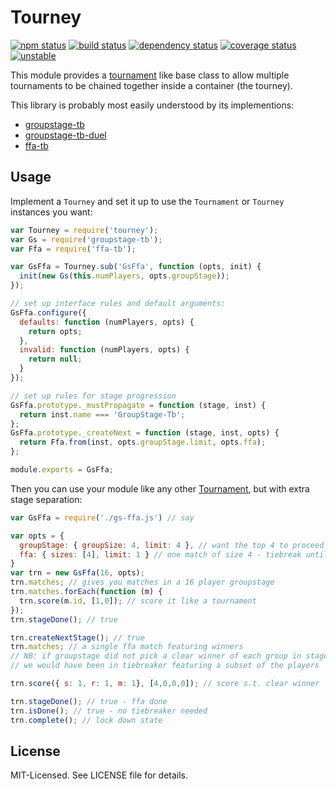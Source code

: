 # Tourney
[![npm status](http://img.shields.io/npm/v/tourney.svg)](https://www.npmjs.org/package/tourney)
[![build status](https://secure.travis-ci.org/clux/tourney.svg)](http://travis-ci.org/clux/tourney)
[![dependency status](https://david-dm.org/clux/tourney.svg)](https://david-dm.org/clux/tourney)
[![coverage status](http://img.shields.io/coveralls/clux/tourney.svg)](https://coveralls.io/r/clux/tourney)
[![unstable](http://img.shields.io/badge/stability-unstable-E5AE13.svg)](http://nodejs.org/api/documentation.html#documentation_stability_index)

This module provides a [tournament](https://npmjs.org/package/tournament) like base class to allow multiple tournaments to be chained together inside a container (the tourney).

This library is probably most easily understood by its implementions:

- [groupstage-tb](https://github.com/clux/groupstage-tb)
- [groupstage-tb-duel](https://github.com/clux/groupstage-tb-duel)
- [ffa-tb](https://github.com/clux/ffa-tb)

## Usage
Implement a `Tourney` and set it up to use the `Tournament` or `Tourney` instances you want:

```js
var Tourney = require('tourney');
var Gs = require('groupstage-tb');
var Ffa = require('ffa-tb');

var GsFfa = Tourney.sub('GsFfa', function (opts, init) {
  init(new Gs(this.numPlayers, opts.groupStage));
});

// set up interface rules and default arguments:
GsFfa.configure({
  defaults: function (numPlayers, opts) {
    return opts;
  },
  invalid: function (numPlayers, opts) {
    return null;
  }
});

// set up rules for stage progression
GsFfa.prototype._mustPropagate = function (stage, inst) {
  return inst.name === 'GroupStage-Tb';
};
GsFfa.prototype._createNext = function (stage, inst, opts) {
  return Ffa.from(inst, opts.groupStage.limit, opts.ffa);
};

module.exports = GsFfa;
```

Then you can use your module like any other [Tournament](https://npmjs.org/tournament), but with extra stage separation:

```js
var GsFfa = require('./gs-ffa.js') // say

var opts = {
  groupStage: { groupSize: 4, limit: 4 }, // want the top 4 to proceed to Ffa
  ffa: { sizes: [4], limit: 1 } // one match of size 4 - tiebreak until clear winner
}
var trn = new GsFfa(16, opts);
trn.matches; // gives you matches in a 16 player groupstage
trn.matches.forEach(function (m) {
  trn.score(m.id, [1,0]); // score it like a tournament
});
trn.stageDone(); // true

trn.createNextStage(); // true
trn.matches; // a single ffa match featuring winners
// NB: if groupstage did not pick a clear winner of each group in stage 1:
// we would have been in tiebreaker featuring a subset of the players

trn.score({ s: 1, r: 1, m: 1}, [4,0,0,0]); // score s.t. clear winner

trn.stageDone(); // true - ffa done
trn.isDone(); // true - no tiebreaker needed
trn.complete(); // lock down state
```

## License
MIT-Licensed. See LICENSE file for details.
